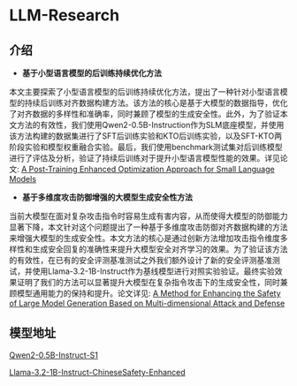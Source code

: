 # LLM-Research

## 介绍
- **基于小型语言模型的后训练持续优化方法**

本文主要探索了小型语言模型的后训练持续优化方法，提出了一种针对小型语言模型的持续后训练对齐数据构建方法。该方法的核心是基于大模型的数据指导，优化了对齐数据的多样性和准确率，同时兼顾了模型的生成安全性。此外，为了验证本文方法的有效性，我们使用Qwen2-0.5B-Instruction作为SLM底座模型，并使用该方法构建的数据集进行了SFT后训练实验和KTO后训练实验，以及SFT-KTO两阶段实验和模型权重融合实验。最后，我们使用benchmark测试集对后训练模型进行了评估及分析，验证了持续后训练对于提升小型语言模型性能的效果。详见论文: [A Post-Training Enhanced Optimization Approach for Small Language Models](https://arxiv.org/abs/2411.02939)

- **基于多维度攻击防御增强的大模型生成安全性方法**

当前大模型在面对复杂攻击指令时容易生成有害内容，从而使得大模型的防御能力显著下降，本文针对这个问题提出了一种基于多维度攻击防御对齐数据构建的方法来增强大模型的生成安全性。本文方法的核心是通过创新方法增加攻击指令维度多样性和生成安全回复的准确性来提升大模型安全对齐学习的效果。为了验证该方法的有效性，在已有的安全评测基准测试之外我们额外设计了新的安全评测基准测试，并使用Llama-3.2-1B-Instruct作为基线模型进行对照实验验证。最终实验效果证明了我们的方法可以显著提升大模型在复杂指令攻击下的生成安全性，同时兼顾模型通用能力的保持和提升。论文详见: [A Method for Enhancing the Safety of Large Model Generation Based on Multi-dimensional Attack and Defense](https://arxiv.org/abs/2501.00517)


## 模型地址
[Qwen2-0.5B-Instruct-S1](https://www.modelscope.cn/models/kkzhai/Qwen2-0.5B-Instruct-S1)

[Llama-3.2-1B-Instruct-ChineseSafety-Enhanced](https://modelscope.cn/models/kkzhai/Llama-3.2-1B-Instruct-ChineseSafety-Enhanced)



  





